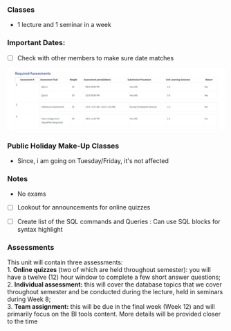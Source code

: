 ### Classes
- 1 lecture and 1 seminar in a week


### Important Dates: 
- [ ] Check with other members to make sure date matches

![alt text](images/image.png)


### Public Holiday Make-Up Classes
- Since, i am going on Tuesday/Friday, it's not affected


### Notes
- No exams
- [ ] Lookout for announcements for online quizzes
- [ ] Create list of the SQL commands and Queries : Can use SQL blocks for syntax highlight





### Assessments
This unit will contain three assessments: \
    1. **Online quizzes** (two of which are held throughout semester): you will have a twelve (12) hour window to complete a few short answer questions; \
    2. **Individual assessment:** this will cover the database topics that we cover throughout semester and be conducted during the lecture, held in seminars during Week 8; \
    3. **Team assignment:** this will be due in the final week (Week 12) and will primarily focus on the BI tools content. More details will be provided closer to the time

